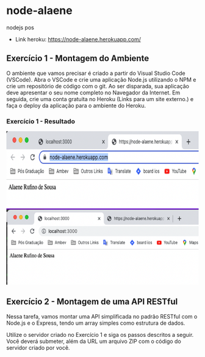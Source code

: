 # node-alaene
nodejs pos
- Link heroku: https://node-alaene.herokuapp.com/

## Exercício 1 - Montagem do Ambiente
O ambiente que vamos precisar é criado a partir do Visual Studio Code (VSCode). Abra o VSCode e crie uma aplicação Node.js utilizando o NPM e crie um repositório de código com o git. Ao ser disparada, sua aplicação deve apresentar o seu nome completo no Navegador da Internet. Em seguida, crie uma conta gratuita no Heroku (Links para um site externo.) e faça o deploy da aplicação para o ambiente do Heroku.

### Exercício 1 - Resultado

<p align="left">
    <img src="https://github.com/alaeners/node-alaene/blob/main/resultados/atv1/print_heroku_link.png?raw=true" height=200px alt="resultado do heroku">
    <img src="https://github.com/alaeners/node-alaene/blob/main/resultados/atv1/print_local_host.png?raw=true" height=200px alt="resultado do local host">
</p>

## Exercício 2 - Montagem de uma API RESTful
Nessa tarefa, vamos montar uma API simplificada no padrão RESTful com o Node.js e o Express, tendo um array simples como estrutura de dados. 

Utilize o servidor criado no Exercício 1 e siga os passos descritos a seguir. Você deverá submeter, além da URL um arquivo ZIP com o código do servidor criado por você.

